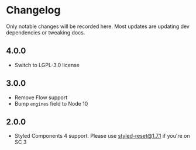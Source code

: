 # Changelog

Only notable changes will be recorded here. Most updates are updating dev
dependencies or tweaking docs.

## 4.0.0

* Switch to LGPL-3.0 license

## 3.0.0

* Remove Flow support
* Bump `engines` field to Node 10

## 2.0.0

* Styled Components 4 support. Please use styled-reset@1.7.1 if you're on SC 3
